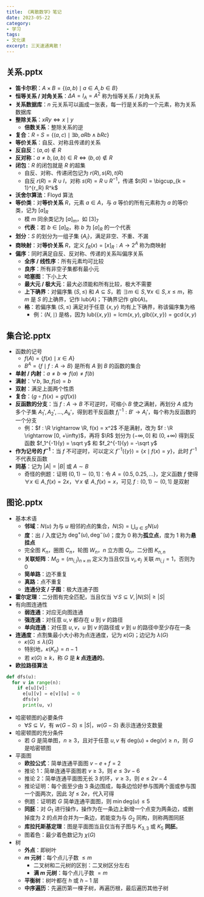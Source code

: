```yaml
---
title: 《离散数学》笔记
date: 2023-05-22
category: 
- 学习
tags:
- 文化课
excerpt: 三天速通离散！
---
```


## 关系.pptx
* **笛卡尔积**：$A \times B = \{(a, b) \mid a \in A, b \in B\}$
* **恒等关系 / 对角关系**：$\Delta A = I_A = A^2$ 称为恒等关系 / 对角关系
* **关系数据库**：$n$ 元关系可以画成一张表，每一行是关系的一个元素，称为关系数据库
* **整除关系**：$xRy \Leftrightarrow x \mid y$
  * **倍数关系**：整除关系的逆
* **复合**：$R \circ S = \{(a, c) \mid \exists b, aRb \land bRc\}$
* **等价关系**：自反、对称且传递的关系
* **反自反**：$(a, a) \not \in R$
* **反对称**：$a\neq b, (a, b) \in R \Leftrightarrow (b, a) \not \in R$
* **闭包**：$R$ 的闭包就是 $R$ 的超集
  * 自反、对称、传递闭包记为 $r(R), s(R), t(R)$
  * 自反 $r(R) = R \cup I$，对称 $s(R) = R \cup R^{-1}$，传递 $t(R) = \bigcup_{k = 1}^{r_R} R^k$
* **沃舍尔算法**：Floyd 算法
* **等价类**：对**等价关系** $R$，元素 $a \in A$，与 $a$ 等价的所有元素称为 $a$ 的等价类，记为 $[a]_R$
  * 模 $m$ 同余类记为 $[a]_m$，如 $[3]_7$
  * **代表**：若 $b \in [a]_R$，称 $b$ 为 $[a]_R$ 的一个代表
* **划分**：$S$ 的划分为一组子集 $\{A_i\}$，满足非空、不重、不漏
* **商映射**：对**等价关系** $R$，定义 $f_R(x) = [x]_R : A \rightarrow 2^A$ 称为商映射
* **偏序**：同时满足自反、反对称、传递的关系叫偏序关系
  * **全序 / 线性序**：所有元素均可比较
  * **良序**：所有非空子集都有最小元
  * **哈塞图**：下小上大
  * **最大元 / 极大元**：最大必须能和所有比较，极大不需要
  * **上下确界**：对偏序集 $(S, \leq)$ 和 $A \subseteq S$，若 $\exists m \in S, \forall x \in S, x \leq m$，称 $m$ 是 $S$ 的上确界，记作 $\text{lub}(A)$；下确界记作 $\text{glb}(A)$。
  * **格**：若偏序集 $(S, \leq)$ 满足对于任意 $\{x, y\}$ 均有上下确界，称该偏序集为格
    * 例：$(N, \mid)$ 是格，因为 $\text{lub}(\{x, y\}) = \text{lcm}(x, y), \text{glb}(\{x, y\}) = \gcd(x, y)$

## 集合论.pptx
* 函数的记号
  * $f(A) = \{f(x) \mid x \in A\}$
  * $B^A = \{f \mid f : A \rightarrow B\}$ 是所有 $A$ 到 $B$ 的函数的集合
* **单射 / 内射**：$a \neq b \Rightarrow f(a) \neq f(b)$
* **满射**：$\forall b, \exists a, f(a) = b$
* **双射**：满足上面两个性质
* **复合**：$(g \circ f)(x) = g(f(x))$
* **反函数的分支**：当 $f : A \rightarrow B$ 不可逆时，可缩小 $B$ 使之满射，再划分 $A$ 成为多个子集 $A_1', A_2', \ldots, A_k'$，得到若干反函数 $f^{-1}_i : B' \rightarrow A_i'$，每个称为反函数的一个分支
  * 例：$f : \R \rightarrow \R, f(x) = x^2$ 不是满射，改为 $f : \R \rightarrow [0, +\infty)$，再将 $\R$ 划分为 $(-\infty, 0]$ 和 $(0, +\infty)$ 得到反函数 $f_1^{-1}(y) = \sqrt y$ 和 $f_2^{-1}(y) = -\sqrt y$
* **作为记号的 $f^{-1}$**：当 $f$ 不可逆时，可以定义 $f^{-1}(\{y\}) = \{x \mid f(x) = y\}$，此时 $f^{-1}$ 不代表反函数
* **同基**：记为 $|A| = |B|$ 或 $A \sim B$
  * 奇怪的例题：证明 $(0, 1) \sim (0, 1]$：令 $A = \{0.5, 0.25, \ldots\}$，定义函数 $f$ 使得 $\forall x \in A, f(x) = 2x$，$\forall x \not \in A, f(x) = x$，可见 $f : (0, 1) \sim (0, 1]$ 是双射

## 图论.pptx
* 基本术语
  * **邻域**：$N(u)$ 为与 $u$ 相邻的点的集合，$N(S) = \bigcup_{u \in S} N(u)$
  * **度**：出 / 入度记为 $\text{deg}^+(u), \text{deg}^-(u)$；度为 $0$ 称为**孤立点**，度为 $1$ 称为**悬挂点**
  * 完全图 $K_n$，圈图 $C_n$，轮图 $W_n$，$n$ 立方图 $Q_n$，二分图 $K_{n, n}$
  * **关联矩阵**：$M_G = (m_{i, j})_{n \times m}$ 定义为当且仅当 $v_i, e_j$ 关联 $m_{i, j} = 1$，否则为 $0$
  * **简单路**：边不重复
  * **真路**：点不重复
  * **连通分支 / 子图**：极大连通子图
* **霍尔定理**：二分图有完全匹配，当且仅当 $\forall S \subseteq V, |N(S)| \geq |S|$
* 有向图连通性
  * **弱连通**：对应无向图连通
  * **强连通**：对任意 $u, v$ 都存在 $u$ 到 $v$ 的路径
  * **单向连通**：对任意 $u, v$，$u$ 到 $v$ 的路径或 $v$ 到 $u$ 的路径中至少存在一条
* **连通度**：点割集最小大小称为点连通度，记为 $\kappa(G)$；边记为 $\lambda(G)$
  * $\kappa(G) \leq \lambda(G)$
  * 特别地，$\kappa(K_n) = n - 1$
  * 若 $\kappa(G) \geq k$，称 $G$ 是 **$k$ 点连通的**。
* **欧拉路径算法**

```python
def dfs(u):
  for v in range(n):
    if e[u][v]:
      e[u][v] = e[v][u] = 0
      dfs(v)
      print(u, v)
```

* 哈密顿图的必要条件
  * $\forall S \subseteq V$，有 $w(G - S) \leq |S|$，$w(G - S)$ 表示连通分支数量
* 哈密顿图的充分条件
  * 若 $G$ 是简单图，$n \geq 3$，且对于任意 $u, v$ 有 $\text{deg}(u) + \text{deg}(v) \geq n$，则 $G$ 是哈密顿图
* 平面图
  * **欧拉公式**：简单连通平面图 $v - e + f = 2$
  * 推论 1：简单连通平面图若 $v \geq 3$，则 $e \leq 3v - 6$
  * 推论 2：简单连通平面图无长 $3$ 的环，$v \geq 3$，则 $e \leq 2v - 4$
  * 推论证明：每个面至少由 $3$ 条边围成，每条边恰好参与围两个面或参与围一个面两次，因此 $3f \leq 2e$，代入可得
  * 例题：证明若 $G$ 简单连通平面图，则 $\min \text{deg}(u) \leq 5$
  * **同胚**：对 $G_1$ 进行操作，操作为在一条边上新增一个点变为两条边，或删掉度为 $2$ 的点并合并为一条边，若能变为与 $G_2$ 同构，则称两图同胚
  * **库拉托斯基定理**：图是平面图当且仅当有子图与 $K_{3, 3}$ 或 $K_5$ **同胚**。
  * 图着色：最少着色数记为 $\chi(G)$
* 树
  * **外点**：即树叶
  * **$m$ 元树**：每个点儿子数 $\leq m$
    * 二叉树和二元树的区别：二叉树区分左右
    * **满 $m$ 元树**：每个点儿子数 $= m$ 
  * **平衡树**：树叶都在 $h$ 或 $h - 1$ 层
  * **中序遍历**：先遍历第一棵子树，再遍历根，最后遍历其他子树